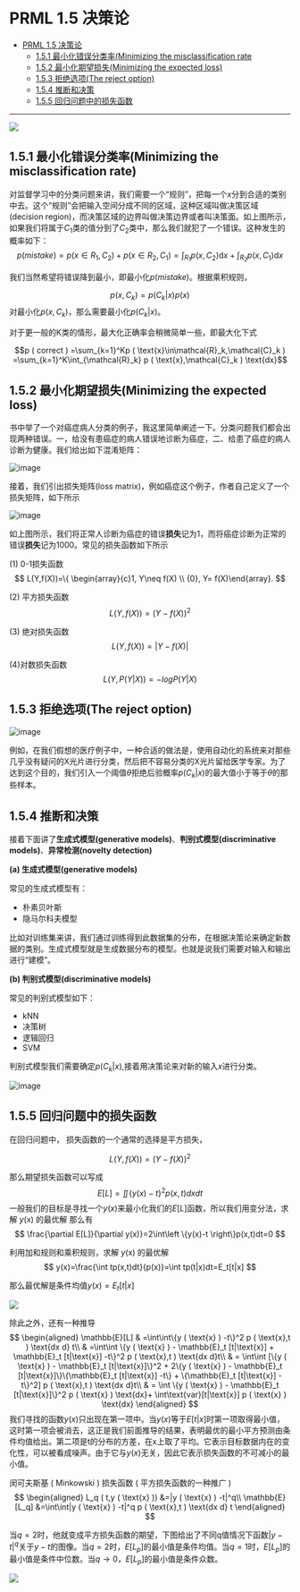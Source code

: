 # PRML 1.5 决策论

- [PRML 1.5 决策论](#PRML-15-决策论)
	- [1.5.1 最小化错误分类率(Minimizing the misclassification rate](#151-最小化错误分类率Minimizing-the-misclassification-rate)
	- [1.5.2 最小化期望损失(Minimizing the expected loss)](#152-最小化期望损失Minimizing-the-expected-loss)
	- [1.5.3 拒绝选项(The reject option)](#153-拒绝选项The-reject-option)
	- [1.5.4 推断和决策](#154-推断和决策)
	- [1.5.5 回归问题中的损失函数](#155-回归问题中的损失函数)

---
![](..\img\1.8.png)

## 1.5.1 最小化错误分类率(Minimizing the misclassification rate)

对监督学习中的分类问题来讲，我们需要一个“规则”，把每一个$x$分到合适的类别中去。这个“规则”会把输入空间分成不同的区域，这种区域叫做决策区域(decision region)，而决策区域的边界叫做决策边界或者叫决策面。如上图所示，如果我们将属于$C_1$类的值分到了$C_2$类中，那么我们就犯了一个错误。这种发生的概率如下：
$$
p(mistake) = p(x\in R_1, C_2)+p(x\in R_2, C_1)=\int_{R_1}p(x,C_2)\mathrm{d} x+\int_{R_2}p(x,C_1)\mathrm{d} x
$$

我们当然希望将错误降到最小，即最小化$p(mistake)$。根据乘积规则，

$$
p(x, C_k)=p(C_k|x)p(x)
$$
对最小化$p(x, C_k)$，那么需要最小化$p(C_k|x)$。

对于更⼀般的K类的情形，最大化正确率会稍微简单⼀些，即最大化下式

$$p ( correct )
  =\sum_{k=1}^Kp ( \text{x}\in\mathcal{R}_k,\mathcal{C}_k )
  =\sum_{k=1}^K\int_{\mathcal{R}_k} p ( \text{x},\mathcal{C}_k ) \text{dx}$$


## 1.5.2 最小化期望损失(Minimizing the expected loss)

书中举了一个对癌症病人分类的例子，我这里简单阐述一下。分类问题我们都会出现两种错误。一，给没有患癌症的病人错误地诊断为癌症，二、给患了癌症的病人诊断为健康。我们给出如下混淆矩阵：

![image](../img/1.9.png)

接着，我们引出损失矩阵(loss matrix)，例如癌症这个例子，作者自己定义了一个损失矩阵，如下所示

![image](../img/1.10.png)

如上图所示，我们将正常人诊断为癌症的错误**损失**记为1，而将癌症诊断为正常的错误**损失**记为1000。常见的损失函数如下所示

(1)  0-1损失函数
$$
L(Y,f(X))=\{ \begin{array}{c}1, Y\neq f(X) \\ {0}, Y= f(X)\end{array}.
$$

(2) 平方损失函数
$$
L(Y,f(X))=(Y-f(X))^2
$$

(3) 绝对损失函数
$$
L(Y,f(X))=|Y-f(X)|
$$

(4)对数损失函数
$$
L(Y,P(Y|X))=-logP(Y|X)
$$

## 1.5.3 拒绝选项(The reject option)

![image](../img/1.11.png)

例如，在我们假想的医疗例⼦中，⼀种合适的做法是，使⽤⾃动化的系统来对那些⼏乎没有疑问的X光片进行分类，然后把不容易分类的X光片留给医学专家。为了达到这个目的，我们引入一个阈值$\theta$拒绝后验概率$p(C_k|x)$的最大值小于等于$\theta$的那些样本。

## 1.5.4 推断和决策

接着下面讲了**生成式模型(generative models)**、**判别式模型(discriminative models)**、**异常检测(novelty detection)**

**(a) 生成式模型(generative models)**

常见的生成式模型有：

- 朴素贝叶斯
- 隐马尔科夫模型

比如对训练集来讲，我们通过训练得到此数据集的分布，在根据决策论来确定新数据的类别。生成式模型就是生成数据分布的模型。也就是说我们需要对输入和输出进行“建模”。

**(b) 判别式模型(discriminative models)**

常见的判别式模型如下：

- kNN
- 决策树
- 逻辑回归
- SVM

判别式模型我们需要确定$p(C_k|x)$,接着用决策论来对新的输入$x$进行分类。

![image](../img/1.12.png)

## 1.5.5 回归问题中的损失函数
在回归问题中， 损失函数的一个通常的选择是平方损失，

$$
L(Y,f(X))=(Y-f(X))^2
$$

那么期望损失函数可以写成
$$
E[L]=\iint\left \{y(x)-t  \right \}^2p(x,t)dxdt
$$
一般我们的目标是寻找一个$y(x)$来最小化我们的$E[L]$函数，所以我们用变分法，求解 $y ( \text{x} )$ 的最优解
那么有
$$
\frac{\partial E[L]}{\partial y(x)}=2\int\left \{y(x)-t  \right\}p(x,t)dt=0
$$

利用加和规则和乘积规则，求解 $y ( \text{x} )$ 的最优解
$$
y(x)=\frac{\int tp(x,t)dt}{p(x)}=\int tp(t|x)dt=E_t[t|x]
$$

那么最优解是条件均值$y(x)=E_t[t|x]$

![](../img/1.13.png)

除此之外，还有一种推导
$$
\begin{aligned}
\mathbb{E}[L]
    & =\int\int\{y ( \text{x} ) -t\}^2 p ( \text{x},t ) \text{dx d} t\\
    & =\int\int \{y ( \text{x} ) - \mathbb{E}_t [t|\text{x}] + \mathbb{E}_t [t|\text{x}] -t\}^2 p ( \text{x},t ) \text{dx d}t\\
    & = \int\int [\{y ( \text{x} ) - \mathbb{E}_t [t|\text{x}]\}^2 + 2\{y ( \text{x} ) - \mathbb{E}_t [t|\text{x}]\}\{\mathbb{E}_t [t|\text{x}] -t\} + \{\mathbb{E}_t [t|\text{x}] -t\}^2] p ( \text{x},t ) \text{dx d}t\\
    & = \int \{y ( \text{x} ) - \mathbb{E}_t [t|\text{x}]\}^2 p ( \text{x} ) \text{dx}+ \int\text{var}[t|\text{x}] p ( \text{x} ) \text{dx}
\end{aligned}
$$
我们寻找的函数$y(x)$只出现在第⼀项中。当$y(x)$等于$E[t | x]$时第⼀项取得最小值，这时第⼀项会被消去，这正是我们前面推导的结果，表明最优的最小平方预测由条件均值给出。第二项是t的分布的方差，在x上取了平均。它表示目标数据内在的变化性，可以被看成噪声。由于它与$y(x)$无关，因此它表示损失函数的不可减小的最小值。

闵可夫斯基 ( Minkowski ) 损失函数 ( 平方损失函数的一种推广 ) 
$$
\begin{aligned}
L_q ( t,y ( \text{x} )) &=|y ( \text{x} ) -t|^q\\
\mathbb{E}[L_q] &=\int\int|y ( \text{x} ) -t|^q p ( \text{x},t ) \text{dx d} t
\end{aligned}
$$

当$q=2$时，他就变成平方损失函数的期望，下图给出了不同q值情况下函数$|y-t|^q$关于$y-t$的图像。当$q=2$时，$E[L_p]$的最小值是条件均值。当$q=1$时，$E[L_p]$的最小值是条件中位数。当$q\rightarrow0$，$E[L_p]$的最小值是条件众数。

![](../img/1.14.png)
